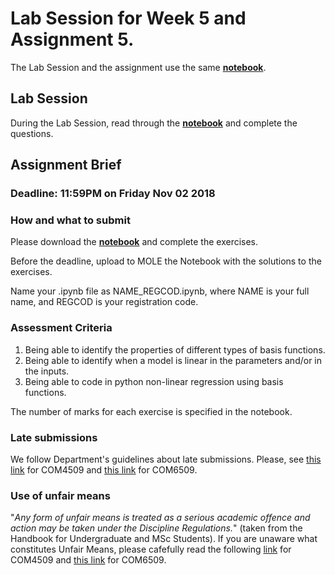 # Lab Session for Week 5 and Assignment 5. 

The Lab Session and the assignment use the same **[notebook](lab_session_week5.ipynb)**.

## Lab Session 

During the Lab Session, read through the **[notebook](lab_session_week5.ipynb)** and complete the questions.

## Assignment Brief

### Deadline: 11:59PM on Friday Nov 02 2018

### How and what to submit

Please download the **[notebook](lab_session_week5.ipynb)** and complete the exercises. 

Before the deadline, upload to MOLE the Notebook with the solutions to the exercises.

Name your .ipynb file as NAME_REGCOD.ipynb, where NAME is your full name, and REGCOD is your registration code.  

### Assessment Criteria

1. Being able to identify the properties of different types of basis functions.
2. Being able to identify when a model is linear in the parameters and/or in the inputs.
3. Being able to code in python non-linear regression using basis functions.


The number of marks for each exercise is specified in the notebook.

### Late submissions

We follow Department's guidelines about late submissions. Please, see [this link](https://sites.google.com/sheffield.ac.uk/comughandbook-201819/general-information/assessment/late-submission) for COM4509 and [this link](https://sites.google.com/sheffield.ac.uk/pgtstudenthandbook2018-19/menu/assessment/late-submission?authuser=0) for COM6509.

### Use of unfair means

"*Any form of unfair means is treated as a serious academic offence and action may be taken under the Discipline Regulations.*" (taken from the Handbook for Undergraduate and MSc Students). If you are unaware what constitutes Unfair Means, please cafefully read the following [link](https://sites.google.com/sheffield.ac.uk/comughandbook-201819/general-information/assessment/unfair-means) for COM4509 and [this link](https://sites.google.com/sheffield.ac.uk/pgtstudenthandbook2018-19/menu/assessment/unfair-means?authuser=0) for COM6509.







